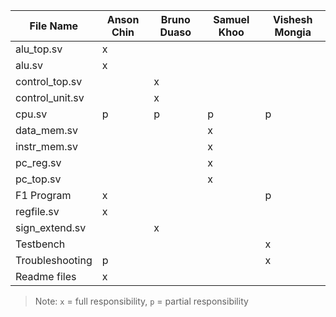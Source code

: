 |File Name                   | Anson Chin         | Bruno Duaso        | Samuel Khoo        | Vishesh Mongia     |
|----------------------------|--------------------|--------------------|--------------------|--------------------|
| alu_top.sv                 |         x          |                    |                    |                    |
| alu.sv                     |         x          |                    |                    |                    |
| control_top.sv             |                    |         x          |                    |                    |
| control_unit.sv            |                    |         x          |                    |                    | 
| cpu.sv                     |         p          |         p          |         p          |         p          |
| data_mem.sv                |                    |                    |         x          |                    |
| instr_mem.sv               |                    |                    |         x          |                    |
| pc_reg.sv                  |                    |                    |         x          |                    |
| pc_top.sv                  |                    |                    |         x          |                    |
| F1 Program                 |         x          |                    |                    |         p          |
| regfile.sv                 |         x          |                    |                    |                    |
| sign_extend.sv             |                    |         x          |                    |                    |
| Testbench                  |                    |                    |                    |          x         |
| Troubleshooting            |         p          |                    |                    |          x         |
| Readme files               |         x          |                    |                    |                    |

> Note: `x` = full responsibility, `p` = partial responsibility